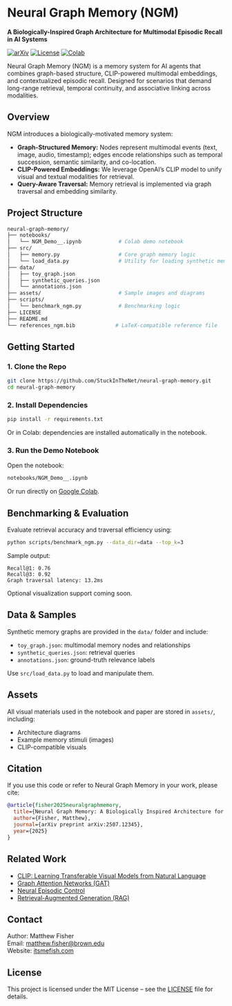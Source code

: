 # Neural Graph Memory (NGM)

**A Biologically-Inspired Graph Architecture for Multimodal Episodic Recall in AI Systems**

[![arXiv](https://img.shields.io/badge/arXiv-2507.12345-b31b1b.svg)](https://arxiv.org/abs/2507.12345)
[![License](https://img.shields.io/badge/license-MIT-blue.svg)](LICENSE)
[![Colab](https://colab.research.google.com/assets/colab-badge.svg)](https://colab.research.google.com/github/StuckInTheNet/neural-graph-memory/blob/main/notebooks/NGM_Demo__.ipynb)

Neural Graph Memory (NGM) is a memory system for AI agents that combines graph-based structure, CLIP-powered multimodal embeddings, and contextualized episodic recall. Designed for scenarios that demand long-range retrieval, temporal continuity, and associative linking across modalities.

## Overview

NGM introduces a biologically-motivated memory system:

- **Graph-Structured Memory:** Nodes represent multimodal events (text, image, audio, timestamp); edges encode relationships such as temporal succession, semantic similarity, and co-location.
- **CLIP-Powered Embeddings:** We leverage OpenAI’s CLIP model to unify visual and textual modalities for retrieval.
- **Query-Aware Traversal:** Memory retrieval is implemented via graph traversal and embedding similarity.

##  Project Structure

```bash
neural-graph-memory/
├── notebooks/
│   └── NGM_Demo__.ipynb            # Colab demo notebook
├── src/
│   ├── memory.py                   # Core graph memory logic
│   └── load_data.py                # Utility for loading synthetic memory data
├── data/
│   ├── toy_graph.json
│   ├── synthetic_queries.json
│   └── annotations.json
├── assets/                         # Sample images and diagrams
├── scripts/
│   └── benchmark_ngm.py            # Benchmarking logic
├── LICENSE
├── README.md
└── references_ngm.bib             # LaTeX-compatible reference file
```

## Getting Started

### 1. Clone the Repo

```bash
git clone https://github.com/StuckInTheNet/neural-graph-memory.git
cd neural-graph-memory
```

### 2. Install Dependencies

```bash
pip install -r requirements.txt
```

Or in Colab: dependencies are installed automatically in the notebook.

### 3. Run the Demo Notebook

Open the notebook:

```bash
notebooks/NGM_Demo__.ipynb
```

Or run directly on [Google Colab](https://colab.research.google.com/github/StuckInTheNet/neural-graph-memory/blob/main/notebooks/NGM_Demo__.ipynb).

##  Benchmarking & Evaluation

Evaluate retrieval accuracy and traversal efficiency using:

```bash
python scripts/benchmark_ngm.py --data_dir=data --top_k=3
```

Sample output:

```
Recall@1: 0.76
Recall@3: 0.92
Graph traversal latency: 13.2ms
```

Optional visualization support coming soon.

## Data & Samples

Synthetic memory graphs are provided in the `data/` folder and include:

- `toy_graph.json`: multimodal memory nodes and relationships
- `synthetic_queries.json`: retrieval queries
- `annotations.json`: ground-truth relevance labels

Use `src/load_data.py` to load and manipulate them.

## Assets

All visual materials used in the notebook and paper are stored in `assets/`, including:

- Architecture diagrams
- Example memory stimuli (images)
- CLIP-compatible visuals

## Citation

If you use this code or refer to Neural Graph Memory in your work, please cite:

```bibtex
@article{fisher2025neuralgraphmemory,
  title={Neural Graph Memory: A Biologically Inspired Architecture for Multimodal Episodic Recall},
  author={Fisher, Matthew},
  journal={arXiv preprint arXiv:2507.12345},
  year={2025}
}
```

##  Related Work

- [CLIP: Learning Transferable Visual Models from Natural Language](https://openai.com/research/clip)
- [Graph Attention Networks (GAT)](https://arxiv.org/abs/1710.10903)
- [Neural Episodic Control](https://arxiv.org/abs/1703.01988)
- [Retrieval-Augmented Generation (RAG)](https://arxiv.org/abs/2005.11401)

##  Contact

Author: Matthew Fisher  
Email: [matthew.fisher@brown.edu](mailto:matthew.fisher@brown.edu)  
Website: [itsmefish.com](https://itsmefish.com)

## License

This project is licensed under the MIT License – see the [LICENSE](LICENSE) file for details.
